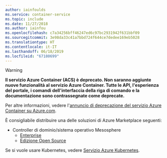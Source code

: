 ```yaml
---
author: iainfoulds
ms.service: container-service
ms.topic: include
ms.date: 11/27/2018
ms.author: iainfou
ms.openlocfilehash: c7a34256bff46247ed6c97bc2931942f631bbf09
ms.sourcegitcommit: 3e98da33c41a7bbd724f644ce7dedee169eb5028
ms.translationtype: HT
ms.contentlocale: it-IT
ms.lasthandoff: 06/18/2019
ms.locfileid: "67180699"
---
```

> [!WARNING]
>  **Il servizio Azure Container (ACS) è deprecato. Non saranno aggiunte nuove funzionalità al servizio Azure Container. Tutte le API, l'esperienza del portale, i comandi dell'interfaccia della riga di comando e la documentazione sono contrassegnate come deprecate.**
>
> Per altre informazioni, vedere l'[annuncio di deprecazione del servizio Azure Container su Azure.com](https://azure.microsoft.com/updates/azure-container-service-will-retire-on-january-31-2020/).
>
> È consigliabile distribuire una delle soluzioni di Azure Marketplace seguenti:
>
> * Controller di dominio/sistema operativo Mesosphere
>   * [Enterprise](https://azuremarketplace.microsoft.com/marketplace/apps/mesosphere.enterprise-dcos?tab=Overview)
>   * [Edizione Open Source](https://azuremarketplace.microsoft.com/marketplace/apps/mesosphere.dcos?tab=overview)
>
> Se si vuole usare Kubernetes, vedere [Servizio Azure Kubernetes](https://docs.microsoft.com/azure/aks).